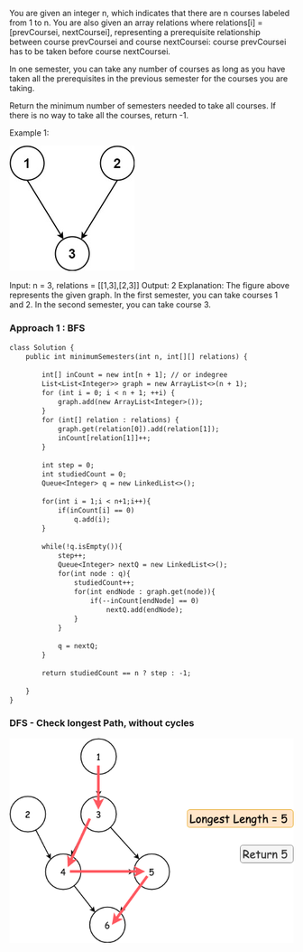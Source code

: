 You are given an integer n, which indicates that there are n courses labeled from 1 to n. You are also given an array relations where relations[i] = [prevCoursei, nextCoursei], representing a prerequisite relationship between course prevCoursei and course nextCoursei: course prevCoursei has to be taken before course nextCoursei.

In one semester, you can take any number of courses as long as you have taken all the prerequisites in the previous semester for the courses you are taking.

Return the minimum number of semesters needed to take all courses. If there is no way to take all the courses, return -1.



Example 1:

![img.png](img.png)


Input: n = 3, relations = [[1,3],[2,3]]
Output: 2
Explanation: The figure above represents the given graph.
In the first semester, you can take courses 1 and 2.
In the second semester, you can take course 3.


### Approach 1 : BFS
```
class Solution {
    public int minimumSemesters(int n, int[][] relations) {
        
        int[] inCount = new int[n + 1]; // or indegree
        List<List<Integer>> graph = new ArrayList<>(n + 1);
        for (int i = 0; i < n + 1; ++i) {
            graph.add(new ArrayList<Integer>());
        }
        for (int[] relation : relations) {
            graph.get(relation[0]).add(relation[1]);
            inCount[relation[1]]++;
        }
        
        int step = 0;
        int studiedCount = 0;
        Queue<Integer> q = new LinkedList<>();
        
        for(int i = 1;i < n+1;i++){
            if(inCount[i] == 0)
                q.add(i);
        }
        
        while(!q.isEmpty()){
            step++;
            Queue<Integer> nextQ = new LinkedList<>();
            for(int node : q){
                studiedCount++;
                for(int endNode : graph.get(node)){
                    if(--inCount[endNode] == 0)
                        nextQ.add(endNode);
                }
            }
            
            q = nextQ;
        }
        
        return studiedCount == n ? step : -1;
        
    }
}
```


### DFS  - Check longest Path, without cycles
![img_1.png](img_1.png)
```

```
